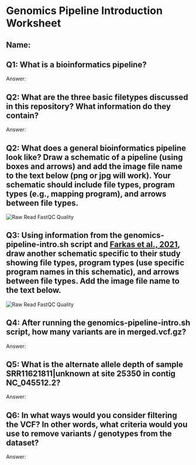 # Genomics Pipeline Introduction Worksheet

<!--- Write name below --->
## Name: 

<!--- For this worksheet, answer the following questions --->

## Q1: What is a bioinformatics pipeline?
Answer: 


## Q2: What are the three basic filetypes discussed in this repository? What information do they contain?
Answer: 

## Q2: What does a general bioinformatics pipeline look like? Draw a schematic of a pipeline (using boxes and arrows) and add the image file name to the <insert-file-name-here> text below (png or jpg will work). Your schematic should include file types, program types (e.g., mapping program), and arrows between file types.
![Raw Read FastQC Quality](./<insert-file-name-here>)

## Q3: Using information from the genomics-pipeline-intro.sh script and [Farkas et al., 2021](https://doi.org/10.3389/fmicb.2021.665041), draw another schematic specific to their study showing file types, program types (use specific program names in this schematic), and arrows between file types. Add the image file name to the <insert-file-name-here> text below.
![Raw Read FastQC Quality](./<insert-file-name-here>)

## Q4: After running the genomics-pipeline-intro.sh script, how many variants are in merged.vcf.gz?
Answer: 

## Q5: What is the alternate allele depth of sample SRR11621811|unknown at site 25350 in contig NC_045512.2?
Answer:

## Q6: In what ways would you consider filtering the VCF? In other words, what criteria would you use to remove variants / genotypes from the dataset?
Answer:
